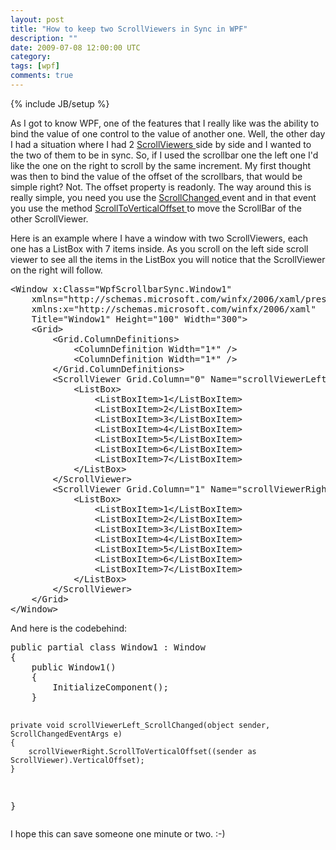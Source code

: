 ```yaml
---
layout: post
title: "How to keep two ScrollViewers in Sync in WPF"
description: ""
date: 2009-07-08 12:00:00 UTC
category: 
tags: [wpf]
comments: true
---
```

{% include JB/setup %}

<div id="post">
<p>As I got to know WPF, one of the features that I really like was the ability to bind the value of one control to the value of another one. Well, the other day I had a situation where I had 2 <a href="http://msdn.microsoft.com/en-us/library/system.windows.controls.scrollviewer.aspx">ScrollViewers </a>side by side and I wanted to the two of them to be in sync. So, if I used the scrollbar one the left one I'd like the one on the right to scroll by the same increment. My first thought was then to bind the value of the offset of the scrollbars, that would be simple right? Not. The offset property is readonly. The way around this is really simple, you need you use the <a href="http://msdn.microsoft.com/en-us/library/system.windows.controls.scrollviewer.scrollchangedevent.aspx">ScrollChanged </a>event and in that event you use the method <a href="http://msdn.microsoft.com/en-us/library/system.windows.controls.scrollviewer.scrolltoverticaloffset.aspx">ScrollToVerticalOffset </a>to move the ScrollBar of the other ScrollViewer.</p>
<p>Here is an example where I have a window with two ScrollViewers, each one has a ListBox with 7 items inside. As you scroll on the left side scroll viewer to see all the items in the ListBox you will notice that the ScrollViewer on the right will follow.</p>
<pre class="brush: xhtml" title="code">
&lt;Window x:Class=&quot;WpfScrollbarSync.Window1&quot;
    xmlns=&quot;http://schemas.microsoft.com/winfx/2006/xaml/presentation&quot;
    xmlns:x=&quot;http://schemas.microsoft.com/winfx/2006/xaml&quot;
    Title=&quot;Window1&quot; Height=&quot;100&quot; Width=&quot;300&quot;&gt;
    &lt;Grid&gt;
        &lt;Grid.ColumnDefinitions&gt;
            &lt;ColumnDefinition Width=&quot;1*&quot; /&gt;
            &lt;ColumnDefinition Width=&quot;1*&quot; /&gt;
        &lt;/Grid.ColumnDefinitions&gt;
        &lt;ScrollViewer Grid.Column=&quot;0&quot; Name=&quot;scrollViewerLeft&quot; ScrollChanged=&quot;scrollViewerLeft_ScrollChanged&quot;&gt;
            &lt;ListBox&gt;
                &lt;ListBoxItem&gt;1&lt;/ListBoxItem&gt;
                &lt;ListBoxItem&gt;2&lt;/ListBoxItem&gt;
                &lt;ListBoxItem&gt;3&lt;/ListBoxItem&gt;
                &lt;ListBoxItem&gt;4&lt;/ListBoxItem&gt;
                &lt;ListBoxItem&gt;5&lt;/ListBoxItem&gt;
                &lt;ListBoxItem&gt;6&lt;/ListBoxItem&gt;
                &lt;ListBoxItem&gt;7&lt;/ListBoxItem&gt;
            &lt;/ListBox&gt;
        &lt;/ScrollViewer&gt;
        &lt;ScrollViewer Grid.Column=&quot;1&quot; Name=&quot;scrollViewerRight&quot;&gt;
            &lt;ListBox&gt;
                &lt;ListBoxItem&gt;1&lt;/ListBoxItem&gt;
                &lt;ListBoxItem&gt;2&lt;/ListBoxItem&gt;
                &lt;ListBoxItem&gt;3&lt;/ListBoxItem&gt;
                &lt;ListBoxItem&gt;4&lt;/ListBoxItem&gt;
                &lt;ListBoxItem&gt;5&lt;/ListBoxItem&gt;
                &lt;ListBoxItem&gt;6&lt;/ListBoxItem&gt;
                &lt;ListBoxItem&gt;7&lt;/ListBoxItem&gt;
            &lt;/ListBox&gt;
        &lt;/ScrollViewer&gt;
    &lt;/Grid&gt;
&lt;/Window&gt;</pre>
<p>And here is the codebehind:</p>
<pre class="brush: csharp" title="code">
public partial class Window1 : Window
{
    public Window1()
    {
        InitializeComponent();
    }

    private void scrollViewerLeft_ScrollChanged(object sender, ScrollChangedEventArgs e)
    {
        scrollViewerRight.ScrollToVerticalOffset((sender as ScrollViewer).VerticalOffset);
    }
}
</pre>
<p>I hope this can save someone one minute or two. :-)</p>
</div>